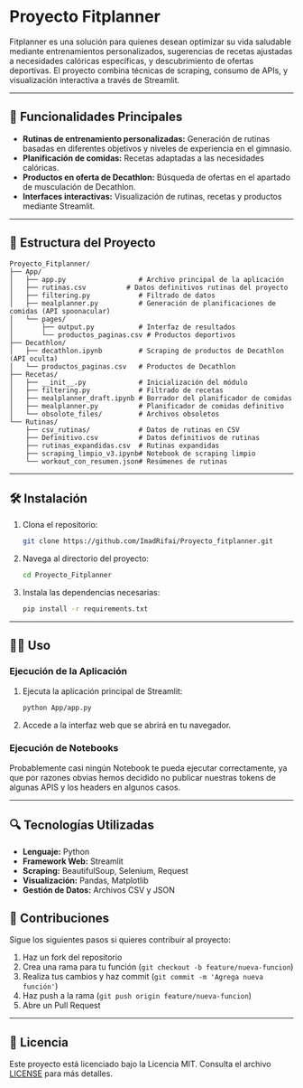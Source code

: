 # Proyecto Fitplanner

Fitplanner es una solución para quienes desean optimizar su vida saludable mediante entrenamientos personalizados, sugerencias de recetas ajustadas a necesidades calóricas específicas, y descubrimiento de ofertas deportivas. El proyecto combina técnicas de scraping, consumo de APIs, y visualización interactiva a través de Streamlit.

---

## 🚀 Funcionalidades Principales

- **Rutinas de entrenamiento personalizadas:** Generación de rutinas basadas en diferentes objetivos y niveles de experiencia en el gimnasio.
- **Planificación de comidas:** Recetas adaptadas a las necesidades calóricas.
- **Productos en oferta de Decathlon:** Búsqueda de ofertas en el apartado de musculación de Decathlon.
- **Interfaces interactivas:** Visualización de rutinas, recetas y productos mediante Streamlit.

---

## 📂 Estructura del Proyecto

```
Proyecto_Fitplanner/
├── App/
│   ├── app.py                  # Archivo principal de la aplicación
│   ├── rutinas.csv          # Datos definitivos rutinas del proyecto
│   ├── filtering.py            # Filtrado de datos
│   ├── mealplanner.py          # Generación de planificaciones de comidas (API spoonacular)
│   └── pages/
│       ├── output.py           # Interfaz de resultados
│       └── productos_paginas.csv # Productos deportivos
├── Decathlon/
│   ├── decathlon.ipynb         # Scraping de productos de Decathlon (API oculta)
│   └── productos_paginas.csv   # Productos de Decathlon
├── Recetas/
│   ├── __init__.py             # Inicialización del módulo
│   ├── filtering.py            # Filtrado de recetas
│   ├── mealplanner_draft.ipynb # Borrador del planificador de comidas
│   ├── mealplanner.py          # Planificador de comidas definitivo
│   └── obsolote_files/         # Archivos obsoletos
└── Rutinas/
    ├── csv_rutinas/            # Datos de rutinas en CSV
    ├── Definitivo.csv          # Datos definitivos de rutinas
    ├── rutinas_expandidas.csv  # Rutinas expandidas
    ├── scraping_limpio_v3.ipynb# Notebook de scraping limpio
    └── workout_con_resumen.json# Resúmenes de rutinas

```

---

## 🛠️ Instalación

1. Clona el repositorio:

   ```sh
   git clone https://github.com/ImadRifai/Proyecto_fitplanner.git
   ```
2. Navega al directorio del proyecto:

   ```sh
   cd Proyecto_Fitplanner
   ```
3. Instala las dependencias necesarias:

   ```sh
   pip install -r requirements.txt
   ```

---

## 🧑‍💻 Uso

### Ejecución de la Aplicación

1. Ejecuta la aplicación principal de Streamlit:

   ```sh
   python App/app.py
   ```
2. Accede a la interfaz web que se abrirá en tu navegador.

### Ejecución de Notebooks

Probablemente casi ningún Notebook te pueda ejecutar correctamente, ya que por razones obvias hemos decidido no publicar nuestras tokens de algunas APIS y los headers en algunos casos.

---

## 🔍 Tecnologías Utilizadas

- **Lenguaje:** Python
- **Framework Web:** Streamlit
- **Scraping:** BeautifulSoup, Selenium, Request
- **Visualización:** Pandas, Matplotlib
- **Gestión de Datos:** Archivos CSV y JSON

## 🤝 Contribuciones

Sigue los siguientes pasos si quieres contribuir al proyecto:

1. Haz un fork del repositorio
2. Crea una rama para tu función (`git checkout -b feature/nueva-funcion`)
3. Realiza tus cambios y haz commit (`git commit -m 'Agrega nueva función'`)
4. Haz push a la rama (`git push origin feature/nueva-funcion`)
5. Abre un Pull Request

---

## 📝 Licencia

Este proyecto está licenciado bajo la Licencia MIT. Consulta el archivo [LICENSE](LICENSE) para más detalles.
